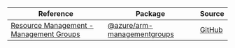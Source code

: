 | Reference | Package | Source |
|---|---|---|
|[Resource Management - Management Groups](arm-managementgroups-readme.md)|[@azure/arm-managementgroups](https://www.npmjs.com/package/@azure/arm-managementgroups)|[GitHub](https://github.com/Azure/azure-sdk-for-js/blob/main/sdk/managementgroups/arm-managementgroups)|
